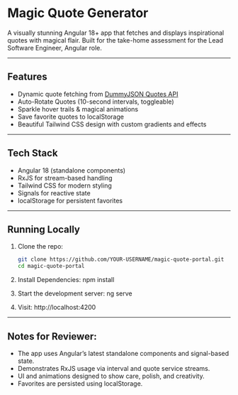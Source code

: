 # Magic Quote Generator

A visually stunning Angular 18+ app that fetches and displays inspirational quotes with magical flair. Built for the take-home assessment for the Lead Software Engineer, Angular role.

---

## Features

- Dynamic quote fetching from [DummyJSON Quotes API](https://dummyjson.com/quotes/random)
- Auto-Rotate Quotes (10-second intervals, toggleable)
- Sparkle hover trails & magical animations
- Save favorite quotes to localStorage
- Beautiful Tailwind CSS design with custom gradients and effects

---

## Tech Stack

- Angular 18 (standalone components)
- RxJS for stream-based handling
- Tailwind CSS for modern styling
- Signals for reactive state
- localStorage for persistent favorites

---

## Running Locally

1. Clone the repo:
   ```bash
   git clone https://github.com/YOUR-USERNAME/magic-quote-portal.git
   cd magic-quote-portal
   ```
2. Install Dependencies:
   npm install

3. Start the development server:
   ng serve

4. Visit: http://localhost:4200

---

## Notes for Reviewer:

- The app uses Angular’s latest standalone components and signal-based state.
- Demonstrates RxJS usage via interval and quote service streams.
- UI and animations designed to show care, polish, and creativity.
- Favorites are persisted using localStorage.

